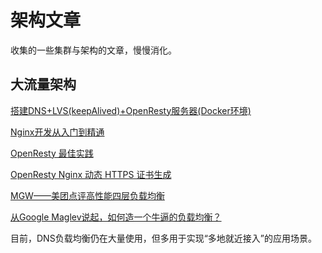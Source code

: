 # 架构文章

收集的一些集群与架构的文章，慢慢消化。

## 大流量架构 

[搭建DNS+LVS(keepAlived)+OpenResty服务器(Docker环境)](https://www.jianshu.com/p/005178e405a3)

[Nginx开发从入门到精通](http://tengine.taobao.org/book/index.html)

[OpenResty 最佳实践](https://moonbingbing.gitbooks.io/openresty-best-practices/)

[OpenResty Nginx 动态 HTTPS 证书生成](https://blog.dutchcoders.io/openresty-with-dynamic-generated-certificates/)

[MGW——美团点评高性能四层负载均衡](https://zhuanlan.zhihu.com/p/24826649)

[从Google Maglev说起，如何造一个牛逼的负载均衡？](https://zhuanlan.zhihu.com/p/22360384)

目前，DNS负载均衡仍在大量使用，但多用于实现“多地就近接入”的应用场景。



